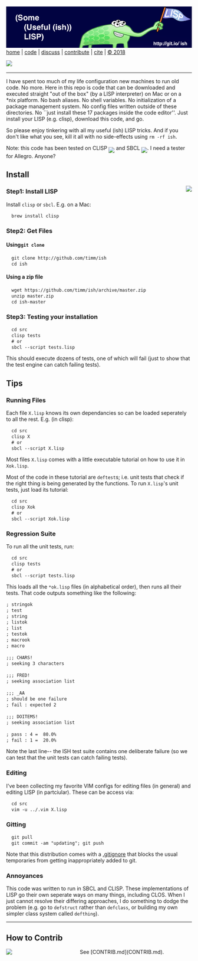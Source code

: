  
[![](https://raw.githubusercontent.com/timm/ish/master/etc/img/banner.png)](https://github.com/timm/ish/blob/master/README.md)[home](http://git.io/ish)
| [code](https://github.com/timm/ish/tree/master/src)
| [discuss](https://github.com/timm/ish/issues)
| [contribute](https://github.com/timm/ish/blob/master/CONTRIB.md)
| [cite](https://github.com/timm/ish/blob/master/CITATION.md)
| [&copy; 2018](https://github.com/timm/ish/blob/master/LICENSE.md)


[![](https://zenodo.org/badge/doi/10.5281/zenodo.1172230.svg)](https://github.com/timm/ish/blob/master/CITATION.md)


______

I have spent too much of my life configuration new machines
to run old code.
No more. Here in this repo is code that can be downloaded and executed 
straight "out of the box" (by a LISP interpreter) on Mac or on a \*nix platform.
No bash aliases. No shell variables. No initialization of a package management system.
No config files written outside of these directories. No ``just install these 17 packages
inside the code editor''. Just install your LISP (e.g. clisp), download this code, and go. 

So please enjoy tinkering with
all my useful (ish)  LISP tricks.
And if you don't
like what you see, kill it all with no side-effects using `rm -rf ish`.


Note: this code has been tested
on CLISP <img align=middle src="https://clisp.sourceforge.io/clisp.png" height=30>
and  SBCL <img  align=middle src="http://www.sbcl.org/sbclbutton.png" height=30>.
I need a tester for Allegro. Anyone?

## Install
<img align=right src="http://www.lisperati.com/lisplogo_warning_256.png">

### Step1: Install LISP

Install `clisp` or `sbcl`. E.g. on a Mac:

      brew install clisp

### Step2: Get Files  

#### Using`git clone`

      git clone http://github.com/timm/ish
      cd ish


#### Using a zip file


      wget https://github.com/timm/ish/archive/master.zip
      unzip master.zip
      cd ish-master

### Step3: Testing your installation


      cd src
      clisp tests
      # or
      sbcl --script tests.lisp

This should execute dozens of tests, one of which will fail (just to show that the test engine can catch failing tests).

## Tips

### Running Files

Each file `X.lisp` knows its own dependancies so can be loaded seperately
to all the rest. E.g. (in clisp):

      cd src
      clisp X
      # or
      sbcl --script X.lisp

Most files `X.lisp` comes with a  little executable tutorial on
how to use it in `Xok.lisp`.

Most of the code in these  tutorial are `deftest`s; i.e. unit tests
that check if the right thing is being generated by the functions.
To run  `X.lisp`'s  unit tests, just load its tutorial:

      cd src
      clisp Xok
      # or
      sbcl --script Xok.lisp

### Regression Suite

To run all the unit tests, run:
  
      cd src
      clisp tests
      # or
      sbcl --script tests.lisp

This loads all the `*ok.lisp` files (in alphabetical order), then runs
all their tests.
That code outputs something like the following:

```
; stringok
; test
; string
; listok
; list
; testok
; macrook
; macro

;;; CHARS!
; seeking 3 characters

;;; FRED!
; seeking association list

;;; _AA
; should be one failure
; fail : expected 2

;;; DOITEMS!
; seeking association list

; pass : 4 =  80.0%
; fail : 1 =  20.0%
```

Note the last line-- the ISH test suite contains one 
deliberate failure (so we can test that the unit tests
can catch failing tests).

### Editing

I've been collecting my favorite VIM configs for editing files
(in general) and editing LISP (in partciular). These can be access via:

      cd src
      vim -u ../.vim X.lisp

### Gitting

      git pull
      git commit -am "updating"; git push

Note that this distribution comes with a [.gitignore](.gitignore) that blocks
the usual temporaries from getting inappropriately added to git.

### Annoyances

This code was written to run in SBCL and CLISP. These implementations of LISP
go their own seperate ways on many things, including CLOS. When I just cannot resolve
their differing approaches, I do something to dodge the problem (e.g. go to `defstruct`
rather than `defclass`, or building my own simpler class system called `defthing`).

____

## How to Contrib


<img src="http://gnss-sdr.org/assets/images/geniuss-contribute.png" width=200 align=left>
See [CONTRIB.md](CONTRIB.md).


